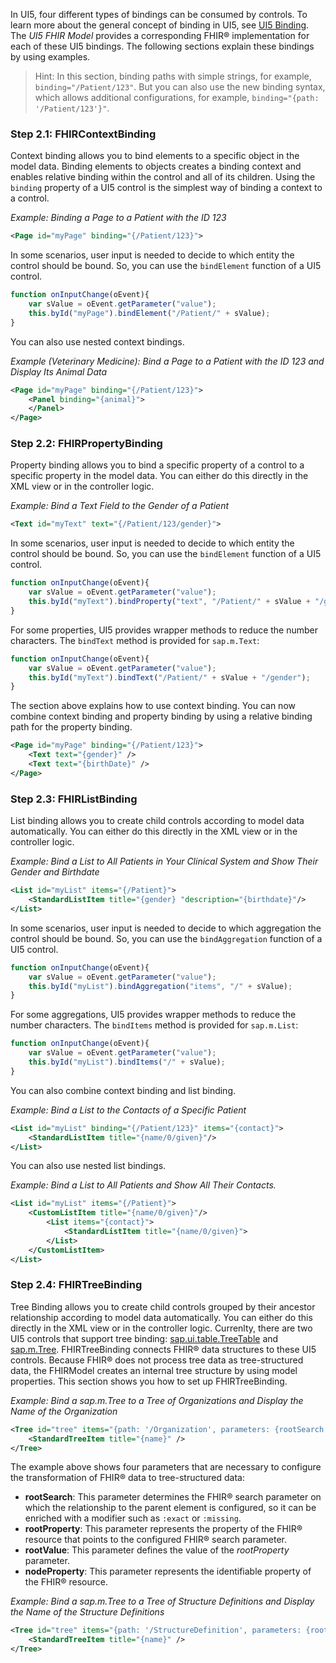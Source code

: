 In UI5, four different types of bindings can be consumed by controls. To learn more about the general concept of binding in UI5, see [UI5 Binding](https://openui5.hana.ondemand.com/#/topic/e5310932a71f42daa41f3a6143efca9c). The *UI5 FHIR Model* provides a corresponding FHIR® implementation for each of these UI5 bindings. The following sections explain these bindings by using examples. 
> Hint: In this section, binding paths with simple strings, for example, `binding="/Patient/123"`. But you can also use the new binding syntax, which allows additional configurations, for example, `binding="{path: '/Patient/123'}"`.

### Step 2.1: FHIRContextBinding
Context binding allows you to bind elements to a specific object in the model data. Binding elements to objects creates a binding context and enables relative binding within the control and all of its children. Using the `binding` property of a UI5 control is the simplest way of binding a context to a control.

*Example: Binding a Page to a Patient with the ID 123* 
```xml
<Page id="myPage" binding="{/Patient/123}">
```
In some scenarios, user input is needed to decide to which entity the control should be bound. So, you can use the `bindElement` function of a UI5 control.
```javascript
function onInputChange(oEvent){
	var sValue = oEvent.getParameter("value");
	this.byId("myPage").bindElement("/Patient/" + sValue);
}
```
You can also use nested context bindings.

*Example (Veterinary Medicine): Bind a Page to a Patient with the ID 123 and Display Its Animal Data*
```xml
<Page id="myPage" binding="{/Patient/123}">
	<Panel binding="{animal}">
	</Panel>
</Page>
```

### Step 2.2: FHIRPropertyBinding
Property binding allows you to bind a specific property of a control to a specific property in the model data. You can either do this directly in the XML view or in the controller logic.

*Example: Bind a Text Field to the Gender of a Patient*
```xml
<Text id="myText" text="{/Patient/123/gender}">
```
In some scenarios, user input is needed to decide to which entity the control should be bound. So, you can use the `bindElement` function of a UI5 control.
```javascript
function onInputChange(oEvent){
	var sValue = oEvent.getParameter("value");
	this.byId("myText").bindProperty("text", "/Patient/" + sValue + "/gender");
}
```
For some properties, UI5 provides wrapper methods to reduce the number characters. The `bindText` method is provided for `sap.m.Text`:
```javascript
function onInputChange(oEvent){
	var sValue = oEvent.getParameter("value");
	this.byId("myText").bindText("/Patient/" + sValue + "/gender");
}
```

The section above explains how to use context binding. You can now combine context binding and property binding by using a relative binding path for the property binding.
```xml
<Page id="myPage" binding="{/Patient/123}">
	<Text text="{gender}" />
	<Text text="{birthDate}" />
</Page>
```
### Step 2.3: FHIRListBinding
List binding allows you to create child controls according to model data automatically. You can either do this directly in the XML view or in the controller logic.

*Example: Bind a List to All Patients in Your Clinical System and Show Their Gender and Birthdate*
```xml
<List id="myList" items="{/Patient}">
	<StandardListItem title="{gender} "description="{birthdate}"/> 
</List>
```
In some scenarios, user input is needed to decide to which aggregation the control should be bound. So, you can use the `bindAggregation` function of a UI5 control.
```javascript
function onInputChange(oEvent){
	var sValue = oEvent.getParameter("value");
	this.byId("myList").bindAggregation("items", "/" + sValue);
}
```
For some aggregations, UI5 provides wrapper methods to reduce the number characters. The `bindItems` method is provided for `sap.m.List`:
```javascript
function onInputChange(oEvent){
	var sValue = oEvent.getParameter("value");
	this.byId("myList").bindItems("/" + sValue);
}
```
You can also combine context binding and list binding. 

*Example: Bind a List to the Contacts of a Specific Patient*
```xml
<List id="myList" binding="{/Patient/123}" items="{contact}">
	<StandardListItem title="{name/0/given}"/>
</List>
```

You can also use nested list bindings.

*Example: Bind a List to All Patients and Show All Their Contacts.*
```xml
<List id="myList" items="{/Patient}">
	<CustomListItem title="{name/0/given}"/>
		<List items="{contact}">
			<StandardListItem title="{name/0/given}">
		</List>
	</CustomListItem>
</List>
```

### Step 2.4: FHIRTreeBinding
Tree Binding allows you to create child controls grouped by their ancestor relationship according to model data automatically. You can either do this directly in the XML view or in the controller logic. Currenlty, there are two UI5 controls that support tree binding: [sap.ui.table.TreeTable](https://openui5.hana.ondemand.com/#/api/sap.ui.table.TreeTable) and [sap.m.Tree](https://openui5.hana.ondemand.com/#/api/sap.m.Tree). FHIRTreeBinding connects FHIR® data structures to these UI5 controls. Because FHIR® does not process tree data as tree-structured data, the FHIRModel creates an internal tree structure by using model properties. This section shows you how to set up FHIRTreeBinding.

*Example: Bind a sap.m.Tree to a Tree of Organizations and Display the Name of the Organization* 
```xml
<Tree id="tree" items="{path: '/Organization', parameters: {rootSearch: 'partOf', rootProperty: 'id', rootValue: '1001', nodeProperty: 'id'}}">
	<StandardTreeItem title="{name}" />
</Tree>
```
The example above shows four parameters that are necessary to configure the transformation of FHIR® data to tree-structured data:
* **rootSearch**: This parameter determines the FHIR® search parameter on which the relationship to the parent element is configured, so it can be enriched with a modifier such as `:exact` or `:missing`.  
* **rootProperty**: This parameter represents the property of the FHIR® resource that points to the configured FHIR® search parameter.
* **rootValue**: This parameter defines the value of the *rootProperty* parameter.
* **nodeProperty**: This parameter represents the identifiable property of the FHIR® resource.

*Example: Bind a sap.m.Tree to a Tree of Structure Definitions and Display the Name of the Structure Definitions*
```xml
<Tree id="tree" items="{path: '/StructureDefinition', parameters: {rootSearch: 'base', rootProperty: 'baseDefinition', rootValue: 'http://hl7.org/fhir/StructureDefinition/DomainResource', nodeProperty: 'url'}}">
	<StandardTreeItem title="{name}" />
</Tree>
```
